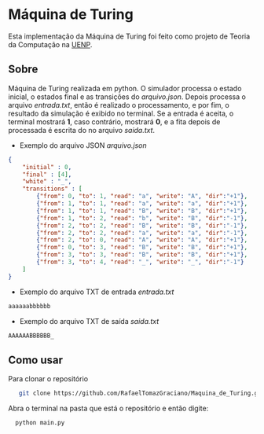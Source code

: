 # Máquina de Turing

Esta implementação da Máquina de Turing foi feito como projeto de Teoria da Computação na [UENP](https://uenp.edu.br/).

## Sobre 

Máquina de Turing realizada em python.  O simulador processa o estado inicial, o estados final e as transições do _arquivo.json_. Depois processa o arquivo _entrada.txt_, então é realizado o processamento, e por fim, o resultado da simulação é exibido no terminal. Se a entrada é aceita, o terminal mostrará **1**, caso contrário, mostrará **0**, e a fita depois de processada é escrita do no arquivo _saida.txt_.


- Exemplo do arquivo JSON _arquivo.json_

```json
{
    "initial" : 0,
    "final" : [4],
    "white" : "_",
    "transitions" : [
        {"from": 0, "to": 1, "read": "a", "write": "A", "dir":"+1"},
        {"from": 1, "to": 1, "read": "a", "write": "a", "dir":"+1"},
        {"from": 1, "to": 1, "read": "B", "write": "B", "dir":"+1"},
        {"from": 1, "to": 2, "read": "b", "write": "B", "dir":"-1"},
        {"from": 2, "to": 2, "read": "B", "write": "B", "dir":"-1"},
        {"from": 2, "to": 2, "read": "a", "write": "a", "dir":"-1"},
        {"from": 2, "to": 0, "read": "A", "write": "A", "dir":"+1"},
        {"from": 0, "to": 3, "read": "B", "write": "B", "dir":"+1"},
        {"from": 3, "to": 3, "read": "B", "write": "B", "dir":"+1"},
        {"from": 3, "to": 4, "read": "_", "write": "_", "dir":"-1"}      
    ]
}
```

- Exemplo do arquivo TXT de entrada _entrada.txt_

```txt
aaaaaabbbbbb
```

- Exemplo do arquivo TXT de saída _saida.txt_

```txt
AAAAAABBBBBB_
```

## Como usar

Para clonar o repositório

```bash
   git clone https://github.com/RafaelTomazGraciano/Maquina_de_Turing.git
```

Abra o terminal na pasta que está o repositório e então digite:

```bash
  python main.py 
```
